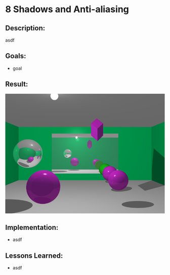 # 8 Shadows and Anti-aliasing


## Description:
asdf

## Goals:
* goal

## Result:
![](/08-Shadows_Antialiasing/tracer/image.bmp)

## Implementation:
* asdf

## Lessons Learned:
* asdf
